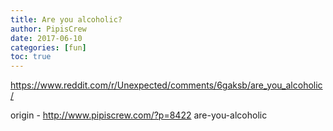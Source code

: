 ```yaml
---
title: Are you alcoholic?
author: PipisCrew
date: 2017-06-10
categories: [fun]
toc: true
---
```


https://www.reddit.com/r/Unexpected/comments/6gaksb/are_you_alcoholic/

origin - http://www.pipiscrew.com/?p=8422 are-you-alcoholic
